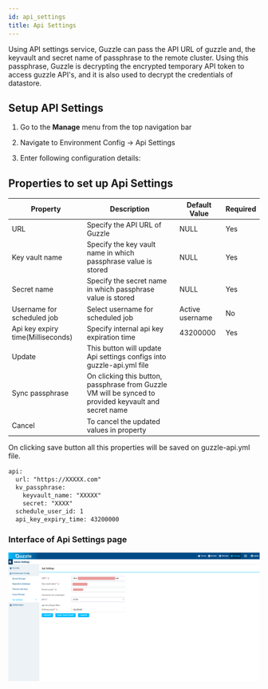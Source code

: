 ```yaml
---
id: api_settings
title: Api Settings
---
```



Using API settings service, Guzzle can pass the API URL of guzzle and, the keyvault and secret name of passphrase to the remote cluster.
Using this passphrase, Guzzle is decrypting the encrypted temporary API token to access guzzle API's, and it is also used to decrypt the credentials of datastore.

## Setup API Settings

1. Go to the **Manage** menu from the top navigation bar

2. Navigate to Environment Config -> Api Settings

3. Enter following configuration details:

## Properties to set up Api Settings

|Property|Description|Default Value|Required|
|--- |--- |--- |--- |
|URL| Specify the API URL of Guzzle|NULL|Yes|
|Key vault name|Specify the key vault name in which passphrase value is stored|NULL|Yes|
|Secret name|Specify the secret name in which passphrase value is stored|NULL|Yes|
|Username for scheduled job|Select username for scheduled job|Active username|No|
|Api key expiry time(Milliseconds)|Specify internal api key expiration time|43200000|Yes|
|Update|This button will update Api settings configs into guzzle-api.yml file|||
|Sync passphrase|On clicking this button, passphrase from Guzzle VM will be synced to provided keyvault and secret name|||
|Cancel| To cancel the updated values in property|||


On clicking save button all this properties will be saved on guzzle-api.yml file.

```
api:
  url: "https://XXXXX.com"
  kv_passphrase:
    keyvault_name: "XXXXX"
    secret: "XXXX"
  schedule_user_id: 1
  api_key_expiry_time: 43200000
```

### Interface of Api Settings page

<a href="https://guzzle.justanalytics.com/img/docs/how-to-guides/administrator/environment-config/api_settings_0.png" target="_self" >
    <img src="/img/docs/how-to-guides/administrator/environment-config/api_settings_0.png" />
</a>